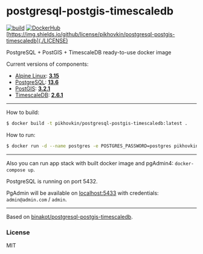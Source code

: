 # postgresql-postgis-timescaledb

[![build](https://github.com/pikhovkin/postgresql-postgis-timescaledb/workflows/build/badge.svg)](https://github.com/pikhovkin/postgresql-postgis-timescaledb/actions)
<a href="https://hub.docker.com/repository/docker/pikhovkin/postgresql-postgis-timescaledb">
    <img src="https://shields.io/docker/v/pikhovkin/postgresql-postgis-timescaledb?sort=semver&logo=docker" alt="DockerHub">
</a>
[https://img.shields.io/github/license/pikhovkin/postgresql-postgis-timescaledb](./LICENSE)

PostgreSQL + PostGIS + TimescaleDB ready-to-use docker image

Current versions of components:
* [Alpine Linux](https://alpinelinux.org): **[3.15](http://dl-cdn.alpinelinux.org/alpine/v3.15/)**
* [PostgreSQL](https://www.postgresql.org/): **[13.6](https://store.docker.com/images/postgres)**
* [PostGIS](http://postgis.net/): **[3.2.1](https://github.com/postgis/postgis/releases/tag/3.2.1)**
* [TimescaleDB](https://www.timescale.com/): **[2.6.1](https://github.com/timescale/timescaledb/releases/tag/2.6.1)**

---

How to build:

```bash
$ docker build -t pikhovkin/postgresql-postgis-timescaledb:latest .
```

How to run:

```bash
$ docker run -d --name postgres -e POSTGRES_PASSWORD=postgres pikhovkin/postgresql-postgis-timescaledb
```

---

Also you can run app stack with built docker image and pgAdmin4: `docker-compose up`.

PostgreSQL is running on port 5432.

PgAdmin will be available on [localhost:5433](http://localhost:5433) with credentials: `admin@admin.com` / `admin`.

---

Based on [binakot/postgresql-postgis-timescaledb](https://github.com/binakot/PostgreSQL-PostGIS-TimescaleDB).

### License

MIT
